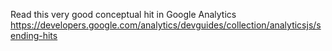 Read this very good conceptual hit in Google Analytics https://developers.google.com/analytics/devguides/collection/analyticsjs/sending-hits
